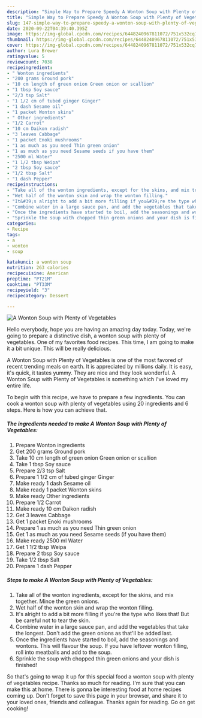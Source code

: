 ```yaml
---
description: "Simple Way to Prepare Speedy A Wonton Soup with Plenty of Vegetables"
title: "Simple Way to Prepare Speedy A Wonton Soup with Plenty of Vegetables"
slug: 147-simple-way-to-prepare-speedy-a-wonton-soup-with-plenty-of-vegetables
date: 2020-09-22T04:39:40.395Z
image: https://img-global.cpcdn.com/recipes/6448240967811072/751x532cq70/a-wonton-soup-with-plenty-of-vegetables-recipe-main-photo.jpg
thumbnail: https://img-global.cpcdn.com/recipes/6448240967811072/751x532cq70/a-wonton-soup-with-plenty-of-vegetables-recipe-main-photo.jpg
cover: https://img-global.cpcdn.com/recipes/6448240967811072/751x532cq70/a-wonton-soup-with-plenty-of-vegetables-recipe-main-photo.jpg
author: Lura Brewer
ratingvalue: 5
reviewcount: 7038
recipeingredient:
- " Wonton ingredients"
- "200 grams Ground pork"
- "10 cm length of green onion Green onion or scallion"
- "1 tbsp Soy sauce"
- "2/3 tsp Salt"
- "1 1/2 cm of tubed ginger Ginger"
- "1 dash Sesame oil"
- "1 packet Wonton skins"
- " Other ingredients"
- "1/2 Carrot"
- "10 cm Daikon radish"
- "3 leaves Cabbage"
- "1 packet Enoki mushrooms"
- "1 as much as you need Thin green onion"
- "1 as much as you need Sesame seeds if you have them"
- "2500 ml Water"
- "1 1/2 tbsp Weipa"
- "2 tbsp Soy sauce"
- "1/2 tbsp Salt"
- "1 dash Pepper"
recipeinstructions:
- "Take all of the wonton ingredients, except for the skins, and mix together. Mince the green onions."
- "Wet half of the wonton skin and wrap the wonton filling."
- "It&#39;s alright to add a bit more filling if you&#39;re the type who likes that! But be careful not to tear the skin."
- "Combine water in a large sauce pan, and add the vegetables that take the longest. Don&#39;t add the green onions as that&#39;ll be added last."
- "Once the ingredients have started to boil, add the seasonings and wontons. This will flavour the soup.  If you have leftover wonton filling, roll into meatballs and add to the soup."
- "Sprinkle the soup with chopped thin green onions and your dish is finished!"
categories:
- Recipe
tags:
- a
- wonton
- soup

katakunci: a wonton soup 
nutrition: 263 calories
recipecuisine: American
preptime: "PT21M"
cooktime: "PT33M"
recipeyield: "3"
recipecategory: Dessert

---
```



![A Wonton Soup with Plenty of Vegetables](https://img-global.cpcdn.com/recipes/6448240967811072/751x532cq70/a-wonton-soup-with-plenty-of-vegetables-recipe-main-photo.jpg)

Hello everybody, hope you are having an amazing day today. Today, we're going to prepare a distinctive dish, a wonton soup with plenty of vegetables. One of my favorites food recipes. This time, I am going to make it a bit unique. This will be really delicious.

A Wonton Soup with Plenty of Vegetables is one of the most favored of recent trending meals on earth. It is appreciated by millions daily. It is easy, it's quick, it tastes yummy. They are nice and they look wonderful. A Wonton Soup with Plenty of Vegetables is something which I've loved my entire life.




To begin with this recipe, we have to prepare a few ingredients. You can cook a wonton soup with plenty of vegetables using 20 ingredients and 6 steps. Here is how you can achieve that.

<!--inarticleads1-->

##### The ingredients needed to make A Wonton Soup with Plenty of Vegetables:

1. Prepare  Wonton ingredients
1. Get 200 grams Ground pork
1. Take 10 cm length of green onion Green onion or scallion
1. Take 1 tbsp Soy sauce
1. Prepare 2/3 tsp Salt
1. Prepare 1 1/2 cm of tubed ginger Ginger
1. Make ready 1 dash Sesame oil
1. Make ready 1 packet Wonton skins
1. Make ready  Other ingredients
1. Prepare 1/2 Carrot
1. Make ready 10 cm Daikon radish
1. Get 3 leaves Cabbage
1. Get 1 packet Enoki mushrooms
1. Prepare 1 as much as you need Thin green onion
1. Get 1 as much as you need Sesame seeds (if you have them)
1. Make ready 2500 ml Water
1. Get 1 1/2 tbsp Weipa
1. Prepare 2 tbsp Soy sauce
1. Take 1/2 tbsp Salt
1. Prepare 1 dash Pepper




<!--inarticleads2-->

##### Steps to make A Wonton Soup with Plenty of Vegetables:

1. Take all of the wonton ingredients, except for the skins, and mix together. Mince the green onions.
1. Wet half of the wonton skin and wrap the wonton filling.
1. It&#39;s alright to add a bit more filling if you&#39;re the type who likes that! But be careful not to tear the skin.
1. Combine water in a large sauce pan, and add the vegetables that take the longest. Don&#39;t add the green onions as that&#39;ll be added last.
1. Once the ingredients have started to boil, add the seasonings and wontons. This will flavour the soup.  If you have leftover wonton filling, roll into meatballs and add to the soup.
1. Sprinkle the soup with chopped thin green onions and your dish is finished!




So that's going to wrap it up for this special food a wonton soup with plenty of vegetables recipe. Thanks so much for reading. I'm sure that you can make this at home. There is gonna be interesting food at home recipes coming up. Don't forget to save this page in your browser, and share it to your loved ones, friends and colleague. Thanks again for reading. Go on get cooking!
